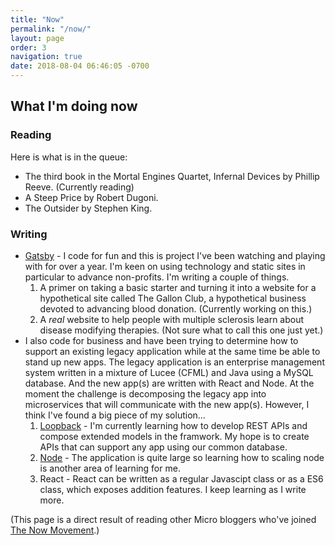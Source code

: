```yaml
---
title: "Now"
permalink: "/now/"
layout: page
order: 3
navigation: true
date: 2018-08-04 06:46:05 -0700
---
```

## What I'm doing now

### Reading
Here is what is in the queue:
*  The third book in the Mortal Engines Quartet, Infernal Devices by Phillip Reeve. (Currently reading)
* A Steep Price by Robert Dugoni.
* The Outsider by Stephen King.

### Writing
* [Gatsby](https://next.gatsbyjs.org/) - I code for fun and this is project I've been watching and playing with for over a year.  I'm keen on using technology and static sites in particular to advance non-profits.  I'm writing a couple of things.
  1. A primer on taking a basic starter and turning it into a website for a hypothetical site called The Gallon Club, a hypothetical business devoted to advancing blood donation. (Currently working on this.)
  2. A _real_ website to help people with multiple sclerosis learn about disease modifying therapies.  (Not sure what to call this one just yet.)
* I also code for business and have been trying to determine how to support an existing legacy application while at the same time be able to stand up new apps.  The legacy application is an enterprise management system written in a mixture of Lucee (CFML)  and Java using a MySQL database.  And the new app(s) are written with React and Node.  At the moment the challenge is decomposing the legacy app into microservices that will communicate with the new app(s).  However, I think I've found a big piece of my solution...
   1. [Loopback](https://loopback.io/) - I'm currently learning how to develop REST APIs and compose extended models in the framwork.  My hope is to create APIs that can support any app using our common database.  
   2. [Node](https://nodejs.org/en/) - The application is quite large so learning how to scaling node is another area of learning for me.
   3. React - React can be written as a regular Javascipt class or as a ES6 class, which exposes addition features.  I keep learning as I write more.
   
 (This page is a direct result of reading other Micro bloggers who've joined [The Now Movement](https://nownownow.com/about).)

 
